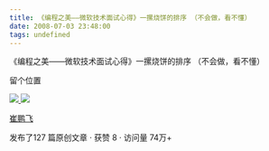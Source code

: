 ```yaml
---
title: 《编程之美——微软技术面试心得》一摞烧饼的排序 （不会做，看不懂）
date: 2008-07-03 23:48:00
tags: undefined
---
```

《编程之美——微软技术面试心得》一摞烧饼的排序 （不会做，看不懂）

留个位置



[ ![](https://profile.csdnimg.cn/5/2/5/3_cuipengfei1)
![](https://g.csdnimg.cn/static/user-reg-year/1x/11.png)
](https://blog.csdn.net/cuipengfei1)

[ 崔鹏飞 ](https://blog.csdn.net/cuipengfei1)

发布了127 篇原创文章  ·  获赞 8  ·  访问量 74万+

